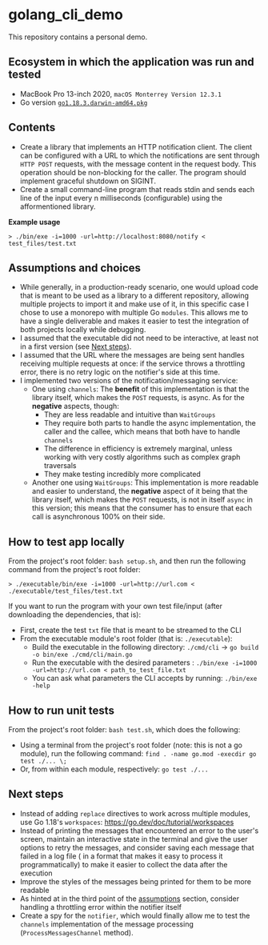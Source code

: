 # golang_cli_demo

This repository contains a personal demo.

## Ecosystem in which the application was run and tested

- MacBook Pro 13-inch 2020, `macOS Monterrey Version 12.3.1`
- Go version [`go1.18.3.darwin-amd64.pkg`](https://go.dev/dl/)

## Contents

- Create a library that implements an HTTP notification client. The client can be configured with a URL to which the notifications are sent through `HTTP POST` requests, with the message content in the request body. This operation should be non-blocking for the caller.
The program should implement graceful shutdown on SIGINT.
- Create a small command-line program that reads stdin and sends each line of the input every n milliseconds (configurable) using the afformentioned library.

**Example usage**

`> ./bin/exe -i=1000 -url=http://localhost:8080/notify < test_files/test.txt`

## Assumptions and choices

- While generally, in a production-ready scenario, one would upload code that is meant to be used as a library to a different repository, allowing multiple projects to import it and make use of it, in this specific case I chose to use a monorepo with multiple Go `modules`. This allows me to have a single deliverable and makes it easier to test the integration of both projects locally while debugging.
- I assumed that the executable did not need to be interactive, at least not in a first version (see [Next steps](#next-steps)).
- I assumed that the URL where the messages are being sent handles receiving multiple requests at once: if the service throws a throttling error, there is no retry logic on the notifier's side at this time.
- I implemented two versions of the notification/messaging service:
    - One using `channels`: The **benefit** of this implementation is that the library itself, which makes the `POST` requests, is async. As for the **negative** aspects, though:
        - They are less readable and intuitive than `WaitGroups`
        - They require both parts to handle the async implementation, the caller and the callee, which means that both have to handle `channels`
        - The difference in efficiency is extremely marginal, unless working with very costly algorithms such as complex graph traversals
        - They make testing incredibly more complicated
    - Another one using `WaitGroups`: This implementation is more readable and easier to understand, the **negative** aspect of it being that the library itself, which makes the `POST` requests, is not in itself `async` in this version; this means that the consumer has to ensure that each call is asynchronous 100% on their side.

## How to test app locally

From the project's root folder: `bash setup.sh`, and then run the following command from the project's root folder:

`> ./executable/bin/exe -i=1000 -url=http://url.com < ./executable/test_files/test.txt`

If you want to run the program with your own test file/input (after downloading the dependencies, that is):

- First, create the test `txt` file that is meant to be streamed to the CLI
- From the executable module's root folder (that is: `./executable`):
    - Build the executable in the following directory: `./cmd/cli` -> `go build -o bin/exe ./cmd/cli/main.go`
    - Run the executable with the desired parameters : `./bin/exe -i=1000 -url=http://url.com < path_to_test_file.txt`
    - You can ask what parameters the CLI accepts by running: `./bin/exe -help`

## How to run unit tests

From the project's root folder: `bash test.sh`, which does the following:

- Using a terminal from the project's root folder (note: this is not a go module), run the following
  command: `find . -name go.mod -execdir go test ./... \;`
- Or, from within each module, respectively: `go test ./...`

## Next steps

- Instead of adding `replace` directives to work across multiple modules, use Go
  1.18's `workspaces`: https://go.dev/doc/tutorial/workspaces
- Instead of printing the messages that encountered an error to the user's screen, maintain an interactive state in the
  terminal and give the user options to retry the messages, and consider saving each message that failed in a log file (
  in a format that makes it easy to process it programmatically)
  to make it easier to collect the data after the execution
- Improve the styles of the messages being printed for them to be more readable
- As hinted at in the third point of the [assumptions](#assumptions) section, consider handling a throttling error
  within the notifier itself
- Create a spy for the `notifier`, which would finally allow me to test the `channels` implementation of the message
  processing (`ProcessMessagesChannel` method).

